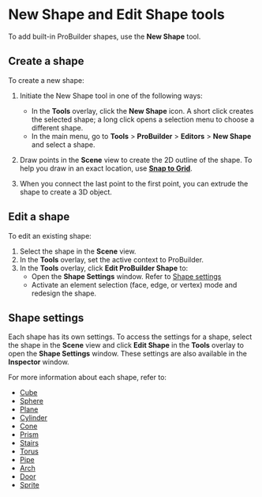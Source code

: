 # New Shape and Edit Shape tools

To add built-in ProBuilder shapes, use the **New Shape** tool.

## Create a shape

To create a new shape:

1. Initiate the New Shape tool in one of the following ways:

    * In the **Tools** overlay, click the **New Shape** icon. A short click creates the selected shape; a long click opens a selection menu to choose a different shape.
    * In the main menu, go to **Tools** > **ProBuilder** > **Editors** > **New Shape** and select a shape.
1. Draw points in the **Scene** view to create the 2D outline of the shape. To help you draw in an exact location, use [**Snap to Grid**](snap-to-grid.md).
1. When you connect the last point to the first point, you can extrude the shape to create a 3D object.

## Edit a shape

To edit an existing shape:

1. Select the shape in the **Scene** view.
1. In the **Tools** overlay, set the active context to ProBuilder. 
1. In the **Tools** overlay, click **Edit ProBuilder Shape** to:
    * Open the **Shape Settings** window. Refer to [Shape settings](#shape-settings)
    * Activate an element selection (face, edge, or vertex) mode and redesign the shape. 

## Shape settings

Each shape has its own settings. To access the settings for a shape, select the shape in the **Scene** view and click **Edit Shape** in the **Tools** overlay to open the **Shape Settings** window. These settings are also available in the **Inspector** window.

For more information about each shape, refer to:


* [Cube](Cube)
* [Sphere](Sphere)
* [Plane](Plane)
* [Cylinder](Cylinder)
* [Cone](Cone)
* [Prism](Prism)
* [Stairs](Stair)
* [Torus](Torus)
* [Pipe](Pipe)
* [Arch](Arch)
* [Door](Door)
* [Sprite](Sprite)
